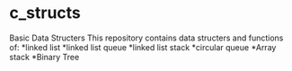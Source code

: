 # c_structs
Basic Data Structers
  This repository contains data structers and functions of:
  *linked list
  *linked list queue
  *linked list stack
  *circular queue
  *Array stack
  *Binary Tree
